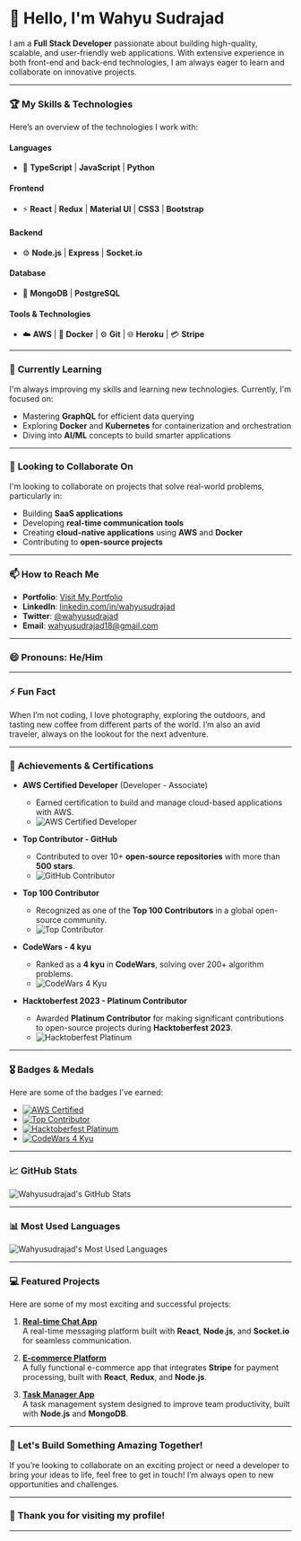 # 👋 Hello, I'm **Wahyu Sudrajad**

I am a **Full Stack Developer** passionate about building high-quality, scalable, and user-friendly web applications. With extensive experience in both front-end and back-end technologies, I am always eager to learn and collaborate on innovative projects.

---

### 🏆 **My Skills & Technologies**

Here’s an overview of the technologies I work with:

#### **Languages**
- 📝 **TypeScript** | **JavaScript** | **Python**

#### **Frontend**
- ⚡ **React** | **Redux** | **Material UI** | **CSS3** | **Bootstrap**

#### **Backend**
- ⚙️ **Node.js** | **Express** | **Socket.io**

#### **Database**
- 💾 **MongoDB** | **PostgreSQL**

#### **Tools & Technologies**
- ☁️ **AWS** | 🐳 **Docker** | ⚙️ **Git** | 🌐 **Heroku** | 💳 **Stripe**

---

### 🌱 **Currently Learning**

I'm always improving my skills and learning new technologies. Currently, I'm focused on:

- Mastering **GraphQL** for efficient data querying
- Exploring **Docker** and **Kubernetes** for containerization and orchestration
- Diving into **AI/ML** concepts to build smarter applications

---

### 💞️ **Looking to Collaborate On**

I'm looking to collaborate on projects that solve real-world problems, particularly in:

- Building **SaaS applications**
- Developing **real-time communication tools**
- Creating **cloud-native applications** using **AWS** and **Docker**
- Contributing to **open-source projects**

---

### 📫 **How to Reach Me**

- **Portfolio**: [Visit My Portfolio](https://wahyusudrajad.github.io/website-portofolio/)
- **LinkedIn**: [linkedin.com/in/wahyusudrajad](https://linkedin.com/in/wahyusudrajad)
- **Twitter**: [@wahyusudrajad](https://twitter.com/wahyusudrajad)
- **Email**: [wahyusudrajad18@gmail.com](mailto:wahyusudrajad18@gmail.com)

---

### 😄 **Pronouns**: He/Him

---

### ⚡ **Fun Fact**

When I’m not coding, I love photography, exploring the outdoors, and tasting new coffee from different parts of the world. I’m also an avid traveler, always on the lookout for the next adventure.

---

### 🏅 **Achievements & Certifications**

- **AWS Certified Developer** (Developer - Associate)
  - Earned certification to build and manage cloud-based applications with AWS.
  - ![AWS Certified Developer](https://img.shields.io/badge/-AWS%20Certified%20Developer-FF9900?style=flat&logo=amazonaws&logoColor=white)

- **Top Contributor - GitHub**  
  - Contributed to over 10+ **open-source repositories** with more than **500 stars**.
  - ![GitHub Contributor](https://img.shields.io/badge/-GitHub%20Contributor-lightgray?style=flat&logo=github&logoColor=black)

- **Top 100 Contributor**  
  - Recognized as one of the **Top 100 Contributors** in a global open-source community.
  - ![Top Contributor](https://img.shields.io/badge/-Top%20100%20Contributor-0A66C2?style=flat&logo=github&logoColor=white)

- **CodeWars - 4 kyu**  
  - Ranked as a **4 kyu** in **CodeWars**, solving over 200+ algorithm problems.
  - ![CodeWars 4 Kyu](https://img.shields.io/badge/CodeWars-4%20kyu-B1361E?style=flat&logo=codewars&logoColor=white)

- **Hacktoberfest 2023 - Platinum Contributor**  
  - Awarded **Platinum Contributor** for making significant contributions to open-source projects during **Hacktoberfest 2023**.
  - ![Hacktoberfest Platinum](https://img.shields.io/badge/Hacktoberfest%202023-Platinum-FF6F61?style=flat&logo=github&logoColor=white)

---

### 🎖 **Badges & Medals**

Here are some of the badges I’ve earned:

- [![AWS Certified](https://img.shields.io/badge/-AWS%20Certified-FF9900?style=flat&logo=amazonaws&logoColor=white)](https://aws.amazon.com/certification/)
- [![Top Contributor](https://img.shields.io/badge/-Top%20100%20Contributor-0A66C2?style=flat&logo=github&logoColor=white)](https://github.com/wahyusudrajad)
- [![Hacktoberfest Platinum](https://img.shields.io/badge/Hacktoberfest%202023-Platinum-FF6F61?style=flat&logo=github&logoColor=white)](https://hacktoberfest.digitalocean.com)
- [![CodeWars 4 Kyu](https://img.shields.io/badge/CodeWars-4%20kyu-B1361E?style=flat&logo=codewars&logoColor=white)](https://www.codewars.com/users/wahyusudrajad)

---

### 📈 **GitHub Stats**

![Wahyusudrajad's GitHub Stats](https://github-readme-stats.vercel.app/api?username=wahyusudrajad&show_icons=true&count_private=true&theme=radical)

---

### 📊 **Most Used Languages**

![Wahyusudrajad's Most Used Languages](https://github-readme-stats.vercel.app/api/top-langs/?username=wahyusudrajad&langs_count=10&theme=radical)

---

### 💻 **Featured Projects**

Here are some of my most exciting and successful projects:

1. **[Real-time Chat App](https://github.com/wahyusudrajad/chat-app)**  
   A real-time messaging platform built with **React**, **Node.js**, and **Socket.io** for seamless communication.

2. **[E-commerce Platform](https://github.com/wahyusudrajad/e-commerce)**  
   A fully functional e-commerce app that integrates **Stripe** for payment processing, built with **React**, **Redux**, and **Node.js**.

3. **[Task Manager App](https://github.com/wahyusudrajad/task-manager)**  
   A task management system designed to improve team productivity, built with **Node.js** and **MongoDB**.

---

### 🚀 **Let's Build Something Amazing Together!**

If you’re looking to collaborate on an exciting project or need a developer to bring your ideas to life, feel free to get in touch! I’m always open to new opportunities and challenges.

---

### 🎉 **Thank you for visiting my profile!**

---

